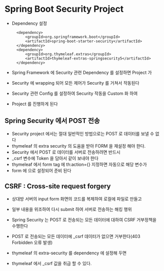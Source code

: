 # Spring Boot Security Project

* Dependency 설정

        <dependency>
            <groupId>org.springframework.boot</groupId>
            <artifactId>spring-boot-starter-security</artifactId>
        </dependency>
        <dependency>
            <groupId>org.thymeleaf.extras</groupId>
            <artifactId>thymeleaf-extras-springsecurity5</artifactId>
        </dependency>

* Spring Framework 에 Security 관련 Dependency 를 설정하면 Project 가  
* Security 에 wrapping 되어 모든 제어가 Security 를 거쳐서 작동된다
* Security 관련 Config 를 설정하여 Security 작동을 Custom 화 하여
* Project 를 진행하게 된다

## Spring Security 에서 POST 전송
* Security project 에서는 절대 일반적인 방법으로는 POST 로 데이터를 보낼 수 없다
* thymeleaf 의 extra security 의 도움을 받아 FORM 을 재설정 해야 한다.
* Security 에서 POST 로 데이터를 서버로 전송하려면 반드시
* _csrf 변수에 Token 을 담아서 같이 보내야 한다
* thymeleaf 에서 form tag 에 th:action={} 지정하면 자동으로 해당 변수가
* form 에 <input type=hidden>으로 설정되어 준비 된다

## CSRF : Cross-site request forgery
* 상대방 서버의 input form 화면의 코드를 복제하여 로컬에 파일로 만들고
* 일부 내용을 위조하여 다시 submit 하여 서버로 전송하는 해킹 행위

* Spring Security 는 POST 로 전송되는 모든 데이터에 대하여 CSRF 거부정책을 수행한다
* POST 로 전송되는 모든 데이터에 _csrf 데이터가 없으면 거부한다(403 Forbidden 오류 발생)
* thymeleaf 의 extra-security 를 dependency 에 설정해 두면 
* thymeleaf 에서 _csrf 값을 취급 할 수 있다.









